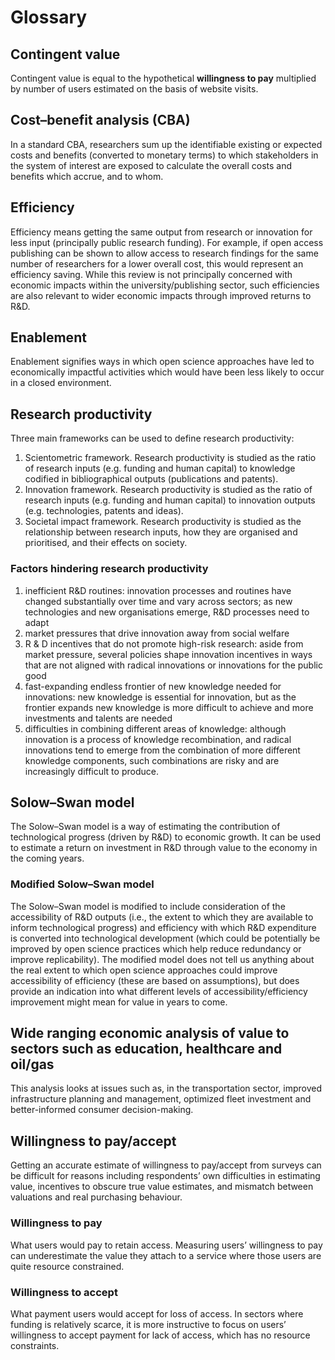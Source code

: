 # Glossary

## Contingent value
Contingent value is equal to the hypothetical **willingness to pay** multiplied by number of users estimated on the basis of website visits.

## Cost–benefit analysis (CBA)
In a standard CBA, researchers sum up the identifiable existing or expected costs and benefits (converted to monetary terms) to which stakeholders in the system of interest are exposed to calculate the overall costs and benefits which accrue, and to whom. 

## Efficiency
Efficiency means getting the same output from research or innovation for less input (principally public research funding). For example, if open access publishing can be shown to allow access to research findings for the same number of researchers for a lower overall cost, this would represent an efficiency saving. While this review is not principally concerned with economic impacts within the university/publishing sector, such efficiencies are also relevant to wider economic impacts through improved returns to R&D.

## Enablement
Enablement signifies ways in which open science approaches have led to economically impactful activities which would have been less likely to occur in a closed environment.

## Research productivity

Three main frameworks can be used to define research productivity:
1. Scientometric framework. Research productivity is studied as the ratio of research inputs (e.g. funding and human capital) to knowledge codified in bibliographical outputs (publications and patents).
2. Innovation framework. Research productivity is studied as the ratio of research inputs (e.g. funding and human capital) to innovation outputs (e.g. technologies, patents and ideas).
3. Societal impact framework. Research productivity is studied as the relationship between research inputs, how they are organised and prioritised, and their effects on society.

### Factors hindering research productivity

1. inefficient R&D routines: innovation processes and routines have changed substantially over time and vary across sectors; as new technologies and new organisations emerge, R&D processes need to adapt
2. market pressures that drive innovation away from social welfare
3. R & D incentives that do not promote high-risk research: aside from market pressure, several policies shape innovation incentives in ways that are not aligned with radical innovations or innovations for the public good
4. fast-expanding endless frontier of new knowledge needed for innovations: new knowledge is essential for innovation, but as the frontier expands new knowledge is more difficult to achieve and more investments and talents are needed
5. difficulties in combining different areas of knowledge: although innovation is a process of knowledge recombination, and radical innovations tend to emerge from the combination of more different knowledge components, such combinations are risky and are increasingly difficult to produce.

## Solow–Swan model
The Solow–Swan model is a way of estimating the contribution of technological progress (driven by R&D) to economic growth. It can be used to estimate a return on investment in R&D through value to the economy in the coming years.

### Modified Solow–Swan model
The Solow–Swan model is modified to include consideration of the accessibility of R&D outputs (i.e., the extent to which they are available to inform technological progress) and efficiency with which R&D expenditure is converted into technological development (which could be potentially be improved by open science practices which help reduce redundancy or improve replicability). The modified model does not tell us anything about the real extent to which open science approaches could improve accessibility of efficiency (these are based on assumptions), but does provide an indication into what different levels of accessibility/efficiency improvement might mean for value in years to come.

## Wide ranging economic analysis of value to sectors such as education, healthcare and oil/gas
This analysis looks at issues such as, in the transportation sector, improved infrastructure planning and management, optimized fleet investment and better-informed consumer decision-making. 

## Willingness to pay/accept
Getting an accurate estimate of willingness to pay/accept from surveys can be difficult for reasons including respondents’ own difficulties in estimating value, incentives to obscure true value estimates, and mismatch between valuations and real purchasing behaviour.

### Willingness to pay
What users would pay to retain access. Measuring users’ willingness to pay can underestimate the value they attach to a service where those users are quite resource constrained.

### Willingness to accept
What payment users would accept for loss of access. In sectors where funding is relatively scarce, it is more instructive to focus on users’ willingness to accept payment for lack of access, which has no resource constraints.
